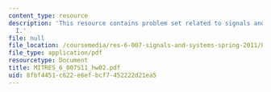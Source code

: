 ```yaml
---
content_type: resource
description: 'This resource contains problem set related to signals and systems: part
  I.'
file: null
file_location: /coursemedia/res-6-007-signals-and-systems-spring-2011/8fbf4451c622e6efbcf7452222d21ea5_MITRES_6_007S11_hw02.pdf
file_type: application/pdf
resourcetype: Document
title: MITRES_6_007S11_hw02.pdf
uid: 8fbf4451-c622-e6ef-bcf7-452222d21ea5
---
```

